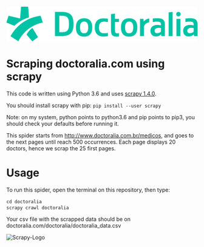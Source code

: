 ![doctoralia_logo](doctoralia_logo.png)
# Scraping doctoralia.com using scrapy

This code is written using Python 3.6 and uses [scrapy 1.4.0](https://scrapy.org/).

You should install scrapy with pip:
```pip install --user scrapy```

Note: on my system, python points to python3.6 and pip points to pip3, you should check your defaults before running it.

This spider starts from http://www.doctoralia.com.br/medicos, and goes to the next pages until reach 500 occurrences. Each page displays 20 doctors, hence we scrap the 25 first pages.

# Usage
To run this spider, open the terminal on this repository, then type:
```
cd doctoralia
scrapy crawl doctoralia
```

Your csv file with the scrapped data should be on doctoralia.com/doctoralia/doctoralia_data.csv

![Scrapy-Logo](Scrapy-Logo-Horizontal.png)
